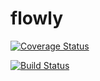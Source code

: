 # flowly

[![Coverage Status](https://coveralls.io/repos/github/krix38/flowly/badge.svg?branch=master)](https://coveralls.io/github/krix38/flowly?branch=master)

[![Build Status](https://travis-ci.org/krix38/flowly.svg?branch=master)](https://travis-ci.org/krix38/flowly)